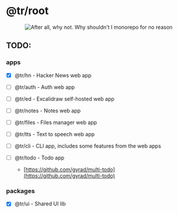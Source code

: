 # @tr/root

<p align="center">
   <picture>
      <img alt="After all, why not. Why shouldn't I monorepo for no reason" src="https://github.com/asobirov/the-repo/assets/48186272/aaf8f63f-2ce3-4fb6-ac12-f843d41e98cf" />
   </picture>
</p>

## TODO:

### apps
- [x] @tr/hn - Hacker News web app

- [ ] @tr/auth - Auth web app
- [ ] @tr/ed - Excalidraw self-hosted web app
- [ ] @tr/notes - Notes web app
- [ ] @tr/files - Files manager web app
- [ ] @tr/tts - Text to speech web app
- [ ] @tr/cli - CLI app, includes some features from the web apps

- [ ] @tr/todo - Todo app

   - [https://github.com/gyrad/multi-todo](https://github.com/gyrad/multi-todo)

### packages
- [x] @tr/ui - Shared UI lib
      
